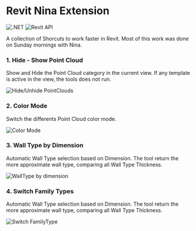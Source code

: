 # Revit Nina Extension
![.NET](https://img.shields.io/badge/.NET-4.7-green.svg)
![Revit API](https://img.shields.io/badge/RevitAPI-2020-blue.svg)

A collection of Shorcuts to work faster in Revit.
Most of this work was done on Sunday mornings with Nina.

### 1. Hide - Show Point Cloud
Show and Hide the Point Cloud category in the current view. If any template is active in the view, the tools does not run.

![Hide/Unhide PointClouds](https://github.com/franpossetto/revit-nina-extension/blob/master/Nina/Demo/Hide-Unhide.gif)

### 2. Color Mode
Switch the differents Point Cloud color mode.

![Color Mode](https://github.com/franpossetto/revit-nina-extension/blob/master/Nina/Demo/ColorMode.gif)
### 3. Wall Type by Dimension
Automatic Wall Type selection based on Dimension. The tool return the more approximate wall type, comparing all Wall Type Thickness.

![WallType by dimension](https://github.com/franpossetto/revit-nina-extension/blob/master/Nina/Demo/WallByDimension.gif)

### 4. Switch Family Types
Automatic Wall Type selection based on Dimension. The tool return the more approximate wall type, comparing all Wall Type Thickness.

![Switch FamilyType](https://github.com/franpossetto/revit-nina-extension/blob/master/Nina/Demo/Switchers.gif)
